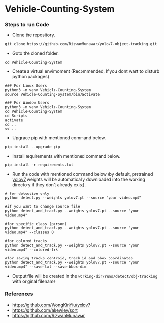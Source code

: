 # Vehicle-Counting-System

### Steps to run Code
- Clone the repository.
```
git clone https://github.com/RizwanMunawar/yolov7-object-tracking.git
```
- Goto the cloned folder.
```
cd Vehicle-Counting-System
```
- Create a virtual envirnoment (Recommended, If you dont want to disturb python packages)
```
### For Linux Users
python3 -m venv Vehicle-Counting-System
source Vehicle-Counting-System/bin/activate

### For Window Users
python3 -m venv Vehicle-Counting-System
cd Vehicle-Counting-System
cd Scripts
activate
cd ..
cd ..
```
- Upgrade pip with mentioned command below.
```
pip install --upgrade pip
```
- Install requirements with mentioned command below.
```
pip install -r requirements.txt
```
- Run the code with mentioned command below (by default, pretrained [yolov7](https://github.com/WongKinYiu/yolov7/releases/download/v0.1/yolov7.pt) weights will be automatically downloaded into the working directory if they don't already exist).
```
# for detection only
python detect.py --weights yolov7.pt --source "your video.mp4"

#if you want to change source file
python detect_and_track.py --weights yolov7.pt --source "your video.mp4"

#for specific class (person)
python detect_and_track.py --weights yolov7.pt --source "your video.mp4" --classes 0

#for colored tracks 
python detect_and_track.py --weights yolov7.pt --source "your video.mp4" --colored-trk

#for saving tracks centroid, track id and bbox coordinates
python detect_and_track.py --weights yolov7.pt --source "your video.mp4" --save-txt --save-bbox-dim
```

- Output file will be created in the ```working-dir/runs/detect/obj-tracking``` with original filename




 ### References
 - https://github.com/WongKinYiu/yolov7
 - https://github.com/abewley/sort
 - https://github.com/RizwanMunawar
